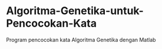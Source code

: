 # Algoritma-Genetika-untuk-Pencocokan-Kata
Program pencocokan kata Algoritma Genetika dengan Matlab
